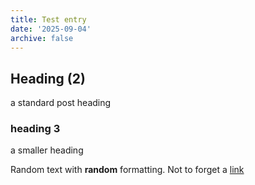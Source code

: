 ```yaml
---
title: Test entry
date: '2025-09-04'
archive: false
---
```


## Heading (2)
a standard post heading

### heading 3
a smaller heading

Random text with **random** formatting. Not to forget a [link](https://google.com)